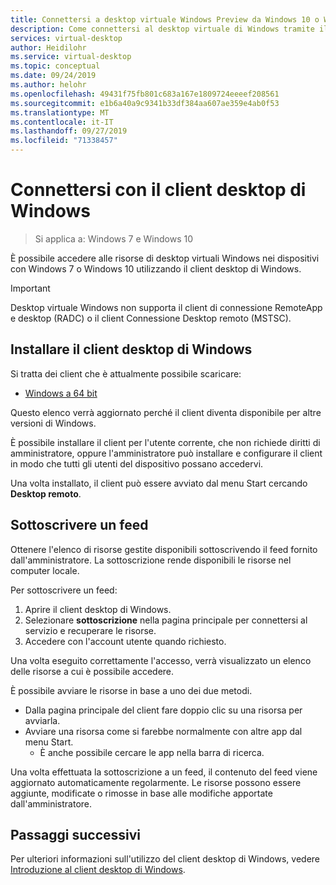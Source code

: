 ```yaml
---
title: Connettersi a desktop virtuale Windows Preview da Windows 10 o Windows 7-Azure
description: Come connettersi al desktop virtuale di Windows tramite il client desktop di Windows.
services: virtual-desktop
author: Heidilohr
ms.service: virtual-desktop
ms.topic: conceptual
ms.date: 09/24/2019
ms.author: helohr
ms.openlocfilehash: 49431f75fb801c683a167e1809724eeeef208561
ms.sourcegitcommit: e1b6a40a9c9341b33df384aa607ae359e4ab0f53
ms.translationtype: MT
ms.contentlocale: it-IT
ms.lasthandoff: 09/27/2019
ms.locfileid: "71338457"
---
```

# <a name="connect-with-the-windows-desktop-client"></a>Connettersi con il client desktop di Windows

> Si applica a: Windows 7 e Windows 10

È possibile accedere alle risorse di desktop virtuali Windows nei dispositivi con Windows 7 o Windows 10 utilizzando il client desktop di Windows.

> [!IMPORTANT]
> Desktop virtuale Windows non supporta il client di connessione RemoteApp e desktop (RADC) o il client Connessione Desktop remoto (MSTSC).

## <a name="install-the-windows-desktop-client"></a>Installare il client desktop di Windows

Si tratta dei client che è attualmente possibile scaricare:

- [Windows a 64 bit](https://go.microsoft.com/fwlink/?linkid=2068602)

Questo elenco verrà aggiornato perché il client diventa disponibile per altre versioni di Windows.

È possibile installare il client per l'utente corrente, che non richiede diritti di amministratore, oppure l'amministratore può installare e configurare il client in modo che tutti gli utenti del dispositivo possano accedervi.

Una volta installato, il client può essere avviato dal menu Start cercando **Desktop remoto**.

## <a name="subscribe-to-a-feed"></a>Sottoscrivere un feed

Ottenere l'elenco di risorse gestite disponibili sottoscrivendo il feed fornito dall'amministratore. La sottoscrizione rende disponibili le risorse nel computer locale.

Per sottoscrivere un feed:

1. Aprire il client desktop di Windows.
2. Selezionare **sottoscrizione** nella pagina principale per connettersi al servizio e recuperare le risorse.
3. Accedere con l'account utente quando richiesto.

Una volta eseguito correttamente l'accesso, verrà visualizzato un elenco delle risorse a cui è possibile accedere.

È possibile avviare le risorse in base a uno dei due metodi.

- Dalla pagina principale del client fare doppio clic su una risorsa per avviarla.
- Avviare una risorsa come si farebbe normalmente con altre app dal menu Start.
  - È anche possibile cercare le app nella barra di ricerca.

Una volta effettuata la sottoscrizione a un feed, il contenuto del feed viene aggiornato automaticamente regolarmente. Le risorse possono essere aggiunte, modificate o rimosse in base alle modifiche apportate dall'amministratore.

## <a name="next-steps"></a>Passaggi successivi

Per ulteriori informazioni sull'utilizzo del client desktop di Windows, vedere [Introduzione al client desktop di Windows](https://docs.microsoft.com/windows-server/remote/remote-desktop-services/clients/windowsdesktop).
